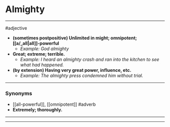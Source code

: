 # Almighty
---
#adjective
- **(sometimes postpositive) Unlimited in might; omnipotent; [[a/_all|all]]-powerful**
	- _Example: God almighty_
- **Great; extreme; terrible.**
	- _Example: I heard an almighty crash and ran into the kitchen to see what had happened._
- **(by extension) Having very great power, influence, etc.**
	- _Example: The almighty press condemned him without trial._
---
### Synonyms
- [[all-powerful]], [[omnipotent]]
#adverb
- **Extremely; thoroughly.**
---
---
